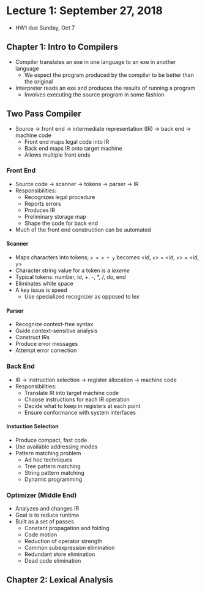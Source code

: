 # Lecture 1: September 27, 2018
* HW1 due Sunday, Oct 7
## Chapter 1: Intro to Compilers
* Compiler translates an exe in one language to an exe in another language
  * We expect the program produced by the compiler to be better than the original
* Interpreter reads an exe and produces the results of running a program
  * Involves executing the source program in some fashion
## Two Pass Compiler
* Source -> front end -> intermediate representation (IR) -> back end -> machine code
  * Front end maps legal code into IR
  * Back end maps IR onto target machine
  * Allows multiple front ends
### Front End
* Source code -> scanner -> tokens -> parser -> IR
* Responsibilities:
  * Recognizes legal procedure
  * Reports errors
  * Produces IR
  * Preliminary storage map
  * Shape the code for back end
* Much of the front end construction can be automated
#### Scanner
* Maps characters into tokens; `x = x + y` becomes <id, `x`> = <id, `x`> + <id, `y`>
* Character string value for a token is a *lexeme*
* Typical tokens: number, id, +. -, *, /, do, end
* Eliminates white space 
* A key issue is speed
  * Use specialized recognizer as opposed to lex
#### Parser
* Recognize context-free syntax
* Guide context-sensitive analysis
* Construct IRs
* Produce error messages
* Attempt error correction
### Back End
* IR -> instruction selection -> register allocation -> machine code
* Responsibilities:
  * Translate IR into target machine code
  * Choose instructions for each IR operation
  * Decide what to keep in registers at each point
  * Ensure conformance with system interfaces
#### Instuction Selection
* Produce compact, fast code
* Use available addressing modes
* Pattern matching problem
  * Ad hoc techniques
  * Tree pattern matching
  * String pattern matching
  * Dynamic programming
### Optimizer (Middle End)
* Analyzes and changes IR
* Goal is to reduce runtime
* Built as a set of passes
  * Constant propagation and folding
  * Code motion
  * Reduction of operator strength
  * Common subexpression elimination
  * Redundant store elimination
  * Dead code elimination
## Chapter 2: Lexical Analysis
